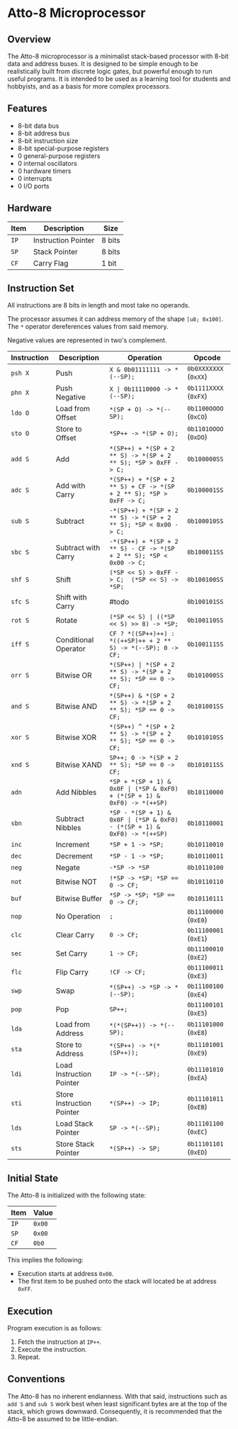 # Atto-8 Microprocessor

## Overview

The Atto-8 microprocessor is a minimalist stack-based processor with 8-bit data and address buses. It is designed to be simple enough to be realistically built from discrete logic gates, but powerful enough to run useful programs. It is intended to be used as a learning tool for students and hobbyists, and as a basis for more complex processors.

## Features

- 8-bit data bus
- 8-bit address bus
- 8-bit instruction size
- 8-bit special-purpose registers
- 0 general-purpose registers
- 0 internal oscillators
- 0 hardware timers
- 0 interrupts
- 0 I/O ports

## Hardware

| Item | Description         | Size   |
| ---- | ------------------- | ------ |
| `IP` | Instruction Pointer | 8 bits |
| `SP` | Stack Pointer       | 8 bits |
| `CF` | Carry Flag          | 1 bit  |

## Instruction Set

All instructions are 8 bits in length and most take no operands.

The processor assumes it can address memory of the shape `[u8; 0x100]`. The `*` operator dereferences values from said memory.

Negative values are represented in two's complement.

| Instruction | Description               | Operation                                                                | Opcode                |
| ----------- | ------------------------- | ------------------------------------------------------------------------ | --------------------- |
| `psh X`     | Push                      | `X & 0b01111111 -> *(--SP);`                                             | `0b0XXXXXXX` (`0xXX`) |
| `phn X`     | Push Negative             | `X \| 0b11110000 -> *(--SP);`                                            | `0b1111XXXX` (`0xFX`) |
| `ldo O`     | Load from Offset          | `*(SP + O) -> *(--SP);`                                                  | `0b1100OOOO` (`0xCO`) |
| `sto O`     | Store to Offset           | `*SP++ -> *(SP + O);`                                                    | `0b1101OOOO` (`0xDO`) |
| `add S`     | Add                       | `*(SP++) + *(SP + 2 ** S) -> *(SP + 2 ** S); *SP > 0xFF -> C;`           | `0b100000SS`          |
| `adc S`     | Add with Carry            | `*(SP++) + *(SP + 2 ** S) + CF -> *(SP + 2 ** S); *SP > 0xFF -> C;`      | `0b100001SS`          |
| `sub S`     | Subtract                  | `-*(SP++) + *(SP + 2 ** S) -> *(SP + 2 ** S); *SP < 0x00 -> C;`          | `0b100010SS`          |
| `sbc S`     | Subtract with Carry       | `-*(SP++) + *(SP + 2 ** S) - CF -> *(SP + 2 ** S); *SP < 0x00 -> C;`     | `0b100011SS`          |
| `shf S`     | Shift                     | `(*SP << S) > 0xFF -> C;  (*SP << S) -> *SP;`                            | `0b100100SS`          |
| `sfc S`     | Shift with Carry          | #todo                                                                    | `0b100101SS`          |
| `rot S`     | Rotate                    | `(*SP << S) \| ((*SP << S) >> 8) -> *SP;`                                | `0b100110SS`          |
| `iff S`     | Conditional Operator      | `CF ? *((SP++)++) : *((++SP)++ + 2 ** S) -> *(--SP); 0 -> CF;`           | `0b100111SS`          |
| `orr S`     | Bitwise OR                | `*(SP++) \| *(SP + 2 ** S) -> *(SP + 2 ** S); *SP == 0 -> CF;`           | `0b101000SS`          |
| `and S`     | Bitwise AND               | `*(SP++) & *(SP + 2 ** S) -> *(SP + 2 ** S); *SP == 0 -> CF;`            | `0b101001SS`          |
| `xor S`     | Bitwise XOR               | `*(SP++) ^ *(SP + 2 ** S) -> *(SP + 2 ** S); *SP == 0 -> CF;`            | `0b101010SS`          |
| `xnd S`     | Bitwise XAND              | `SP++; 0 -> *(SP + 2 ** S); *SP == 0 -> CF;`                             | `0b101011SS`          |
| `adn`       | Add Nibbles               | `*SP + *(SP + 1) & 0x0F \| (*SP & 0xF0) + (*(SP + 1) & 0xF0) -> *(++SP)` | `0b10110000`          |
| `sbn`       | Subtract Nibbles          | `*SP - *(SP + 1) & 0x0F \| (*SP & 0xF0) - (*(SP + 1) & 0xF0) -> *(++SP)` | `0b10110001`          |
| `inc`       | Increment                 | `*SP + 1 -> *SP;`                                                        | `0b10110010`          |
| `dec`       | Decrement                 | `*SP - 1 -> *SP;`                                                        | `0b10110011`          |
| `neg`       | Negate                    | `-*SP -> *SP`                                                            | `0b10110100`          |
| `not`       | Bitwise NOT               | `!*SP -> *SP; *SP == 0 -> CF;`                                           | `0b10110110`          |
| `buf`       | Bitwise Buffer            | `*SP -> *SP; *SP == 0 -> CF;`                                            | `0b10110111`          |
| `nop`       | No Operation              | `;`                                                                      | `0b11100000` (`0xE0`) |
| `clc`       | Clear Carry               | `0 -> CF;`                                                               | `0b11100001` (`0xE1`) |
| `sec`       | Set Carry                 | `1 -> CF;`                                                               | `0b11100010` (`0xE2`) |
| `flc`       | Flip Carry                | `!CF -> CF;`                                                             | `0b11100011` (`0xE3`) |
| `swp`       | Swap                      | `*(SP++) -> *SP -> *(--SP);`                                             | `0b11100100` (`0xE4`) |
| `pop`       | Pop                       | `SP++;`                                                                  | `0b11100101` (`0xE5`) |
| `lda`       | Load from Address         | `*(*(SP++)) -> *(--SP);`                                                 | `0b11101000` (`0xE8`) |
| `sta`       | Store to Address          | `*(SP++) -> *(*(SP++));`                                                 | `0b11101001` (`0xE9`) |
| `ldi`       | Load Instruction Pointer  | `IP -> *(--SP);`                                                         | `0b11101010` (`0xEA`) |
| `sti`       | Store Instruction Pointer | `*(SP++) -> IP;`                                                         | `0b11101011` (`0xEB`) |
| `lds`       | Load Stack Pointer        | `SP -> *(--SP);`                                                         | `0b11101100` (`0xEC`) |
| `sts`       | Store Stack Pointer       | `*(SP++) -> SP;`                                                         | `0b11101101` (`0xED`) |

## Initial State

The Atto-8 is initialized with the following state:

| Item | Value  |
| ---- | ------ |
| `IP` | `0x00` |
| `SP` | `0x00` |
| `CF` | `0b0`  |

This implies the following:

- Execution starts at address `0x00`.
- The first item to be pushed onto the stack will located be at address `0xFF`.

## Execution

Program execution is as follows:

1. Fetch the instruction at `IP++`.
2. Execute the instruction.
3. Repeat.

## Conventions

The Atto-8 has no inherent endianness. With that said, instructions such as `add S` and `sub S` work best when least significant bytes are at the top of the stack, which grows downward. Consequently, it is recommended that the Atto-8 be assumed to be little-endian.
